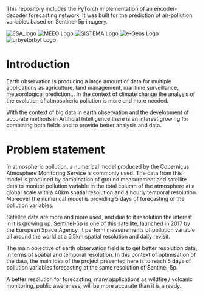 This repository includes the PyTorch implementation of an encoder-decoder forecasting network. It was built for the prediction of air-pollution variables based on Sentinel-5p imagery.

![ESA_logo]() ![MEEO Logo]() 
![SISTEMA Logo]() ![e-Geos Logo]()
![urbyetorbyt Logo]()






# Introduction

Earth observation is producing a large amount of data for multiple applications as agriculture, land management, maritime surveillance, meteorological prediction… In the context of climate change the analysis of the evolution of atmospheric pollution is more and more needed.

With the context of big data in earth observation and the development of accurate methods in Artificial Intelligence there is an interest growing for combining both fields and to provide better analysis and data. 

# Problem statement

In atmospheric pollution, a numerical model produced by the Copernicus Atmosphere Monitoring Service is commonly used. The data from this model is produced by combination of ground measurement and satellite data to monitor pollution variable in the total column of the atmosphere at a global scale with a 40km spatial resolution and a hourly temporal resolution. Moreover the numerical model is providing 5 days of forecasting of the pollution variables.

Satellite data are more and more used, and due to it resolution the interest in it is growing up. Sentinel-5p is one of this satellite, launched in 2017 by the European Space Agency, it perform measurements of pollution variable all around the world at a 5.5km spatial resolution and daily revisit.

The main objective of earth observation field is to get better resolution data, in terms of spatial and temporal resolution. In this context of optimisation of the data, the main idea of the project presented here is to reach 5 days of pollution variables forecasting at the same resolution of Sentinel-5p. 

A better resolution for forecasting, many applications as wildfire / volcanic monitoring, public awereness, will be more accurate than it is already.

